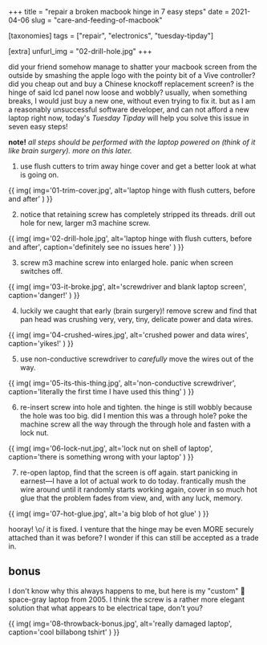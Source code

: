 +++
title = "repair a broken macbook hinge in 7 easy steps"
date = 2021-04-06
slug = "care-and-feeding-of-macbook"

[taxonomies]
tags = ["repair", "electronics", "tuesday-tipday"]

[extra]
unfurl_img = "02-drill-hole.jpg"
+++

did your friend somehow manage to shatter your macbook screen from the outside by smashing the apple logo with the pointy bit of a Vive controller? did you cheap out and buy a Chinese knockoff replacement screen? is the hinge of said lcd panel now loose and wobbly? usually, when something breaks, I would just buy a new one, without even trying to fix it. but as I am a reasonably unsuccessful software developer, and can not afford a new laptop right now, today's _Tuesday Tipday_ will help you solve this issue in seven easy steps!

<!-- more -->

**note!** _all steps should be performed with the laptop powered on (think of it like brain surgery). more on this later._

1. use flush cutters to trim away hinge cover and get a better look at what is going on.

{{
  img(
    img='01-trim-cover.jpg',
    alt='laptop hinge with flush cutters, before and after'
  )
}}

2. notice that retaining screw has completely stripped its threads. drill out hole for new, larger m3 machine screw.

{{
  img(
    img='02-drill-hole.jpg',
    alt='laptop hinge with flush cutters, before and after',
    caption='definitely see no issues here'
  )
}}

3. screw m3 machine screw into enlarged hole. panic when screen switches off.

{{
  img(
    img='03-it-broke.jpg',
    alt='screwdriver and blank laptop screen',
    caption='danger!'
  )
}}

4. luckily we caught that early (brain surgery)! remove screw and find that pan head was crushing very, very, tiny, delicate power and data wires.

{{
  img(
    img='04-crushed-wires.jpg',
    alt='crushed power and data wires',
    caption='yikes!'
  )
}}

5. use non-conductive screwdriver to _carefully_ move the wires out of the way.

{{
  img(
    img='05-its-this-thing.jpg',
    alt='non-conductive screwdriver',
    caption='literally the first time I have used this thing'
  )
}}

6. re-insert screw into hole and tighten. the hinge is still wobbly because the hole was too big. did I mention this was a through hole? poke the machine screw all the way through the through hole and fasten with a lock nut.

{{
  img(
    img='06-lock-nut.jpg',
    alt='lock nut on shell of laptop',
    caption='there is something wrong with your laptop'
  )
}}

7. re-open laptop, find that the screen is off again. start panicking in earnest—I have a lot of actual work to do today. frantically mush the wire around until it randomly starts working again, cover in so much hot glue that the problem fades from view, and, with any luck, memory.

{{
  img(
    img='07-hot-glue.jpg',
    alt='a big blob of hot glue'
  )
}}

hooray! \o/ it is fixed. I venture that the hinge may be even MORE securely attached than it was before? I wonder if this can still be accepted as a trade in.

## bonus

I don't know why this always happens to me, but here is my "custom" :raised_eyebrow: space-gray laptop from 2005. I think the screw is a rather more elegant solution that what appears to be electrical tape, don't you?

{{
  img(
    img='08-throwback-bonus.jpg',
    alt='really damaged laptop',
    caption='cool billabong tshirt'
  )
}}
